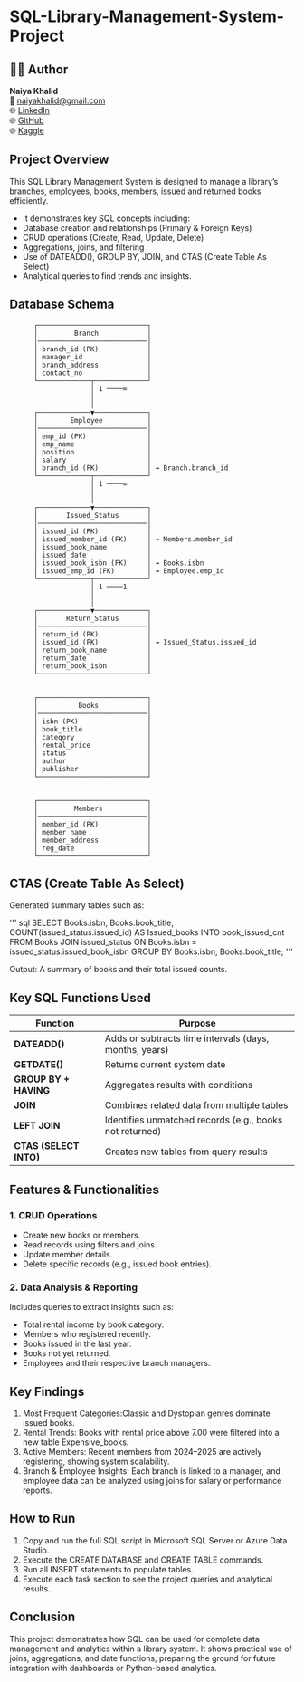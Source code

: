 # SQL-Library-Management-System-Project

## 🧑‍💻 Author
**Naiya Khalid**  
📩 [naiyakhalid@gmail.com](mailto:naiyakhalid@gmail.com)  
🌐 [LinkedIn](https://www.linkedin.com/in/naiya-khalid-510981130/)  
🌐 [GitHub](https://github.com/naiyakhalid)  
🌐 [Kaggle](https://www.kaggle.com/naiyakhalid)

## Project Overview
This SQL Library Management System is designed to manage a library’s branches, employees, books, members, issued and returned books efficiently.
- It demonstrates key SQL concepts including:
- Database creation and relationships (Primary & Foreign Keys)
- CRUD operations (Create, Read, Update, Delete)
- Aggregations, joins, and filtering
- Use of DATEADD(), GROUP BY, JOIN, and CTAS (Create Table As Select)
- Analytical queries to find trends and insights.

## Database Schema                                       
          ┌───────────────────────────┐
          │         Branch            │
          │───────────────────────────│
          │ branch_id (PK)            │
          │ manager_id                │
          │ branch_address            │
          │ contact_no                │
          └─────────────┬─────────────┘
                        │ 1 ────∞
                        │
                        │
          ┌─────────────▼─────────────┐
          │        Employee           │
          │───────────────────────────│
          │ emp_id (PK)               │
          │ emp_name                  │
          │ position                  │
          │ salary                    │
          │ branch_id (FK)            │ → Branch.branch_id
          └─────────────┬─────────────┘
                        │ 1 ────∞
                        │
                        │
          ┌─────────────▼─────────────┐
          │       Issued_Status       │
          │───────────────────────────│
          │ issued_id (PK)            │
          │ issued_member_id (FK)     │ → Members.member_id
          │ issued_book_name          │
          │ issued_date               │
          │ issued_book_isbn (FK)     │ → Books.isbn
          │ issued_emp_id (FK)        │ → Employee.emp_id
          └─────────────┬─────────────┘
                        │ 1 ────1
                        │
                        │
          ┌─────────────▼─────────────┐
          │       Return_Status       │
          │───────────────────────────│
          │ return_id (PK)            │
          │ issued_id (FK)            │ → Issued_Status.issued_id
          │ return_book_name          │
          │ return_date               │
          │ return_book_isbn          │
          └───────────────────────────┘


          ┌───────────────────────────┐
          │          Books            │
          │───────────────────────────│
          │ isbn (PK)                 │
          │ book_title                │
          │ category                  │
          │ rental_price              │
          │ status                    │
          │ author                    │
          │ publisher                 │
          └───────────────────────────┘


          ┌───────────────────────────┐
          │         Members           │
          │───────────────────────────│
          │ member_id (PK)            │
          │ member_name               │
          │ member_address            │
          │ reg_date                  │
          └───────────────────────────┘


## CTAS (Create Table As Select)
Generated summary tables such as:

''' sql
SELECT Books.isbn, Books.book_title, COUNT(issued_status.issued_id) AS Issued_books 
INTO book_issued_cnt
FROM Books
JOIN issued_status ON Books.isbn = issued_status.issued_book_isbn
GROUP BY Books.isbn, Books.book_title;
'''

Output: A summary of books and their total issued counts.

## Key SQL Functions Used
| Function               | Purpose                                                 |
| ---------------------- | ------------------------------------------------------- |
| **DATEADD()**          | Adds or subtracts time intervals (days, months, years)  |
| **GETDATE()**          | Returns current system date                             |
| **GROUP BY + HAVING**  | Aggregates results with conditions                      |
| **JOIN**               | Combines related data from multiple tables              |
| **LEFT JOIN**          | Identifies unmatched records (e.g., books not returned) |
| **CTAS (SELECT INTO)** | Creates new tables from query results                   |

## Features & Functionalities
### 1. CRUD Operations
- Create new books or members.
- Read records using filters and joins.
- Update member details.
- Delete specific records (e.g., issued book entries).

### 2. Data Analysis & Reporting
Includes queries to extract insights such as:
- Total rental income by book category.
- Members who registered recently.
- Books issued in the last year.
- Books not yet returned.
- Employees and their respective branch managers.

## Key Findings
1. Most Frequent Categories:Classic and Dystopian genres dominate issued books.
2. Rental Trends: Books with rental price above 7.00 were filtered into a new table Expensive_books.
3. Active Members: Recent members from 2024–2025 are actively registering, showing system scalability.
4. Branch & Employee Insights: Each branch is linked to a manager, and employee data can be analyzed using joins for salary or performance reports.


## How to Run
1. Copy and run the full SQL script in Microsoft SQL Server or Azure Data Studio.
2. Execute the CREATE DATABASE and CREATE TABLE commands.
3. Run all INSERT statements to populate tables.
4. Execute each task section to see the project queries and analytical results.

## Conclusion
This project demonstrates how SQL can be used for complete data management and analytics within a library system. It shows practical use of joins, aggregations, and date functions, preparing the ground for future integration with dashboards or Python-based analytics.
